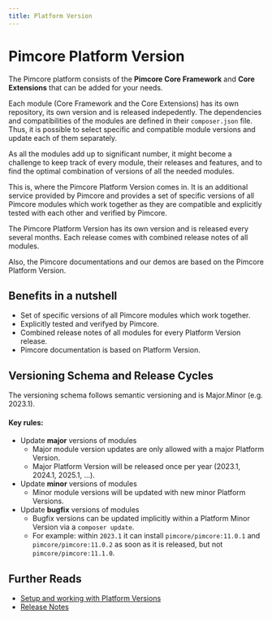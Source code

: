 ```yaml
---
title: Platform Version
---
```

# Pimcore Platform Version

The Pimcore platform consists of the **Pimcore Core Framework** and **Core Extensions** that can be added for your needs. 

Each module (Core Framework and the Core Extensions) has its own repository, its own version and is released indepedently.
The dependencies and compatibilities of the modules are defined in their `composer.json` file. Thus, it is possible to 
select specific and compatible module versions and update each of them separately. 

As all the modules add up to significant number, it might become a challenge to keep track of every module, their releases
and features, and to find the optimal combination of versions of all the needed modules. 

This is, where the Pimcore Platform Version comes in. It is an additional service provided by Pimcore and 
provides a set of specific versions of all Pimcore modules which work together as they are compatible and explicitly 
tested with each other and verified by Pimcore. 

The Pimcore Platform Version has its own version and is released every several months. Each release comes with combined 
release notes of all modules. 

Also, the Pimcore documentations and our demos are based on the Pimcore Platform Version. 

## Benefits in a nutshell
- Set of specific versions of all Pimcore modules which work together. 
- Explicitly tested and verifyed by Pimcore.
- Combined release notes of all modules for every Platform Version release.  
- Pimcore documentation is based on Platform Version. 


## Versioning Schema and Release Cycles
The versioning schema follows semantic versioning and is Major.Minor (e.g. 2023.1). 

#### Key rules:
- Update **major** versions of modules
  - Major module version updates are only allowed with a major Platform Version.
  - Major Platform Version will be released once per year (2023.1, 2024.1, 2025.1, ...). 
- Update **minor** versions of modules
  - Minor module versions will be updated with new minor Platform Versions.
- Update **bugfix** versions of modules
  - Bugfix versions can be updated implicitly within a Platform Minor Version via a `composer update`.
  - For example: within `2023.1` it can install `pimcore/pimcore:11.0.1` and `pimcore/pimcore:11.0.2` as soon as it is 
    released, but not `pimcore/pimcore:11.1.0`. 


## Further Reads

- [Setup and working with Platform Versions](./doc/01_Setup.md)
- [Release Notes](./doc/03_Release_Notes/README.md)

